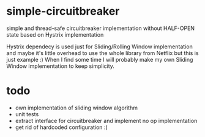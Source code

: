 # simple-circuitbreaker
simple and thread-safe circuitbreaker implementation without HALF-OPEN state based on Hystrix implementation


Hystrix dependecy is used just for Sliding/Rolling Window implementation and maybe it's little overhead to use the whole library from Netflix but this is just example :) When I find some time I will probably make my own Sliding Window implementation to keep simplicity.  


# todo 

 * own implementation of sliding window algorithm
 * unit tests
 * extract interface for circuitbreaker and implement no op implementation
 * get rid of hardcoded configuration :(
